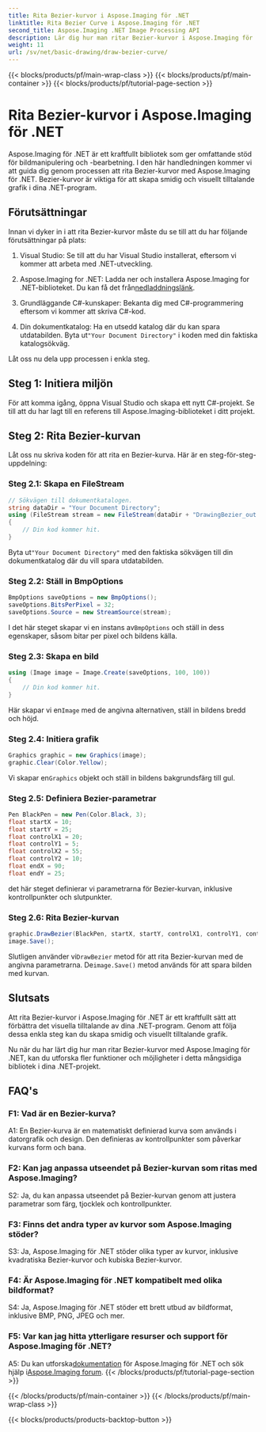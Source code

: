 ```yaml
---
title: Rita Bezier-kurvor i Aspose.Imaging för .NET
linktitle: Rita Bezier Curve i Aspose.Imaging för .NET
second_title: Aspose.Imaging .NET Image Processing API
description: Lär dig hur man ritar Bezier-kurvor i Aspose.Imaging för .NET. Förbättra din .NET-grafik med denna steg-för-steg-guide.
weight: 11
url: /sv/net/basic-drawing/draw-bezier-curve/
---
```


{{< blocks/products/pf/main-wrap-class >}}
{{< blocks/products/pf/main-container >}}
{{< blocks/products/pf/tutorial-page-section >}}

# Rita Bezier-kurvor i Aspose.Imaging för .NET

Aspose.Imaging för .NET är ett kraftfullt bibliotek som ger omfattande stöd för bildmanipulering och -bearbetning. I den här handledningen kommer vi att guida dig genom processen att rita Bezier-kurvor med Aspose.Imaging för .NET. Bezier-kurvor är viktiga för att skapa smidig och visuellt tilltalande grafik i dina .NET-program.

## Förutsättningar

Innan vi dyker in i att rita Bezier-kurvor måste du se till att du har följande förutsättningar på plats:

1. Visual Studio: Se till att du har Visual Studio installerat, eftersom vi kommer att arbeta med .NET-utveckling.

2.  Aspose.Imaging for .NET: Ladda ner och installera Aspose.Imaging for .NET-biblioteket. Du kan få det från[nedladdningslänk](https://releases.aspose.com/imaging/net/).

3. Grundläggande C#-kunskaper: Bekanta dig med C#-programmering eftersom vi kommer att skriva C#-kod.

4.  Din dokumentkatalog: Ha en utsedd katalog där du kan spara utdatabilden. Byta ut`"Your Document Directory"` i koden med din faktiska katalogsökväg.

Låt oss nu dela upp processen i enkla steg.

## Steg 1: Initiera miljön

För att komma igång, öppna Visual Studio och skapa ett nytt C#-projekt. Se till att du har lagt till en referens till Aspose.Imaging-biblioteket i ditt projekt.

## Steg 2: Rita Bezier-kurvan

Låt oss nu skriva koden för att rita en Bezier-kurva. Här är en steg-för-steg-uppdelning:

### Steg 2.1: Skapa en FileStream

```csharp
// Sökvägen till dokumentkatalogen.
string dataDir = "Your Document Directory";
using (FileStream stream = new FileStream(dataDir + "DrawingBezier_out.bmp", FileMode.Create))
{
    // Din kod kommer hit.
}
```

 Byta ut`"Your Document Directory"` med den faktiska sökvägen till din dokumentkatalog där du vill spara utdatabilden.

### Steg 2.2: Ställ in BmpOptions

```csharp
BmpOptions saveOptions = new BmpOptions();
saveOptions.BitsPerPixel = 32;
saveOptions.Source = new StreamSource(stream);
```

 I det här steget skapar vi en instans av`BmpOptions` och ställ in dess egenskaper, såsom bitar per pixel och bildens källa.

### Steg 2.3: Skapa en bild

```csharp
using (Image image = Image.Create(saveOptions, 100, 100))
{
    // Din kod kommer hit.
}
```

 Här skapar vi en`Image` med de angivna alternativen, ställ in bildens bredd och höjd.

### Steg 2.4: Initiera grafik

```csharp
Graphics graphic = new Graphics(image);
graphic.Clear(Color.Yellow);
```

 Vi skapar en`Graphics` objekt och ställ in bildens bakgrundsfärg till gul.

### Steg 2.5: Definiera Bezier-parametrar

```csharp
Pen BlackPen = new Pen(Color.Black, 3);
float startX = 10;
float startY = 25;
float controlX1 = 20;
float controlY1 = 5;
float controlX2 = 55;
float controlY2 = 10;
float endX = 90;
float endY = 25;
```

det här steget definierar vi parametrarna för Bezier-kurvan, inklusive kontrollpunkter och slutpunkter.

### Steg 2.6: Rita Bezier-kurvan

```csharp
graphic.DrawBezier(BlackPen, startX, startY, controlX1, controlY1, controlX2, controlY2, endX, endY);
image.Save();
```

 Slutligen använder vi`DrawBezier` metod för att rita Bezier-kurvan med de angivna parametrarna. De`image.Save()` metod används för att spara bilden med kurvan.

## Slutsats

Att rita Bezier-kurvor i Aspose.Imaging för .NET är ett kraftfullt sätt att förbättra det visuella tilltalande av dina .NET-program. Genom att följa dessa enkla steg kan du skapa smidig och visuellt tilltalande grafik.

Nu när du har lärt dig hur man ritar Bezier-kurvor med Aspose.Imaging för .NET, kan du utforska fler funktioner och möjligheter i detta mångsidiga bibliotek i dina .NET-projekt.

## FAQ's

### F1: Vad är en Bezier-kurva?

A1: En Bezier-kurva är en matematiskt definierad kurva som används i datorgrafik och design. Den definieras av kontrollpunkter som påverkar kurvans form och bana.

### F2: Kan jag anpassa utseendet på Bezier-kurvan som ritas med Aspose.Imaging?

S2: Ja, du kan anpassa utseendet på Bezier-kurvan genom att justera parametrar som färg, tjocklek och kontrollpunkter.

### F3: Finns det andra typer av kurvor som Aspose.Imaging stöder?

S3: Ja, Aspose.Imaging för .NET stöder olika typer av kurvor, inklusive kvadratiska Bezier-kurvor och kubiska Bezier-kurvor.

### F4: Är Aspose.Imaging för .NET kompatibelt med olika bildformat?

S4: Ja, Aspose.Imaging för .NET stöder ett brett utbud av bildformat, inklusive BMP, PNG, JPEG och mer.

### F5: Var kan jag hitta ytterligare resurser och support för Aspose.Imaging för .NET?

 A5: Du kan utforska[dokumentation](https://reference.aspose.com/imaging/net/) för Aspose.Imaging för .NET och sök hjälp i[Aspose.Imaging forum](https://forum.aspose.com/).
{{< /blocks/products/pf/tutorial-page-section >}}

{{< /blocks/products/pf/main-container >}}
{{< /blocks/products/pf/main-wrap-class >}}

{{< blocks/products/products-backtop-button >}}
